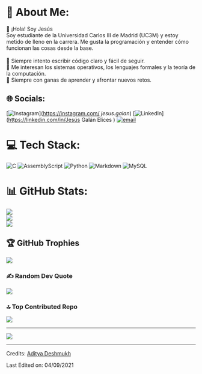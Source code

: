 # 💫 About Me:
👋 ¡Hola! Soy Jesús<br>Soy estudiante de la Universidad Carlos III de Madrid (UC3M) y estoy metido de lleno en la carrera. Me gusta la programación y entender cómo funcionan las cosas desde la base.<br><br>🔹 Siempre intento escribir código claro y fácil de seguir.<br>🔹 Me interesan los sistemas operativos, los lenguajes formales y la teoría de la computación.<br>🔹 Siempre con ganas de aprender y afrontar nuevos retos.


## 🌐 Socials:
[![Instagram](https://img.shields.io/badge/Instagram-%23E4405F.svg?logo=Instagram&logoColor=white)](https://instagram.com/ _jesus.galan_) [![LinkedIn](https://img.shields.io/badge/LinkedIn-%230077B5.svg?logo=linkedin&logoColor=white)](https://linkedin.com/in/Jesús Galán Elices ) [![email](https://img.shields.io/badge/Email-D14836?logo=gmail&logoColor=white)](mailto:jesusgalanelices@gmail.com) 

# 💻 Tech Stack:
![C](https://img.shields.io/badge/c-%2300599C.svg?style=for-the-badge&logo=c&logoColor=white) ![AssemblyScript](https://img.shields.io/badge/assembly%20script-%23000000.svg?style=for-the-badge&logo=assemblyscript&logoColor=white) ![Python](https://img.shields.io/badge/python-3670A0?style=for-the-badge&logo=python&logoColor=ffdd54) ![Markdown](https://img.shields.io/badge/markdown-%23000000.svg?style=for-the-badge&logo=markdown&logoColor=white) ![MySQL](https://img.shields.io/badge/mysql-4479A1.svg?style=for-the-badge&logo=mysql&logoColor=white)
# 📊 GitHub Stats:
![](https://github-readme-stats.vercel.app/api?username=JesusGalan8&theme=transparent&hide_border=false&include_all_commits=true&count_private=true)<br/>
![](https://nirzak-streak-stats.vercel.app/?user=JesusGalan8&theme=transparent&hide_border=false)<br/>
![](https://github-readme-stats.vercel.app/api/top-langs/?username=JesusGalan8&theme=transparent&hide_border=false&include_all_commits=true&count_private=true&layout=compact)

## 🏆 GitHub Trophies
![](https://github-profile-trophy.vercel.app/?username=JesusGalan8&theme=radical&no-frame=false&no-bg=true&margin-w=4)

### ✍️ Random Dev Quote
![](https://quotes-github-readme.vercel.app/api?type=horizontal&theme=radical)

### 🔝 Top Contributed Repo
![](https://github-contributor-stats.vercel.app/api?username=JesusGalan8&limit=5&theme=dark&combine_all_yearly_contributions=true)

---
[![](https://visitcount.itsvg.in/api?id=JesusGalan8&icon=0&color=0)](https://visitcount.itsvg.in)

<!-- Proudly created with GPRM ( https://gprm.itsvg.in ) -->


-----
Credits: [Aditya Deshmukh](https://github.com/Aditya664)

Last Edited on: 04/09/2021
